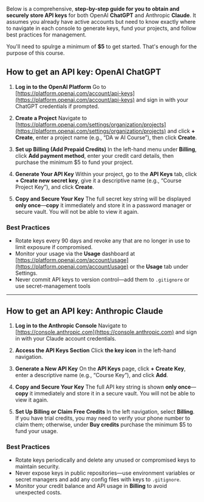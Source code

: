 Below is a comprehensive, **step-by-step guide for you to obtain and securely store API keys** for both OpenAI **ChatGPT** and Anthropic **Claude**. It assumes you already have active accounts but need to know exactly where to navigate in each console to generate keys, fund your projects, and follow best practices for management. 

You'll need to spulrge a minimum of **$5** to get started. That's enough for the purpose of this course. 

## How to get an API key: OpenAI ChatGPT

1. **Log in to the OpenAI Platform**
   Go to [https://platform.openai.com/account/api-keys](https://platform.openai.com/account/api-keys) and sign in with your ChatGPT credentials if prompted.

2. **Create a Project**
   Navigate to [https://platform.openai.com/settings/organization/projects](https://platform.openai.com/settings/organization/projects) and click **+ Create**, enter a project name (e.g., “DA w AI Course”), then click **Create**.

3. **Set up Billing (Add Prepaid Credits)**
   In the left-hand menu under **Billing**, click **Add payment method**, enter your credit card details, then purchase the minimum \$5 to fund your project.

4. **Generate Your API Key**
   Within your project, go to the **API Keys** tab, click **+ Create new secret key**, give it a descriptive name (e.g., “Course Project Key”), and click **Create**. 

5. **Copy and Secure Your Key**
   The full secret key string will be displayed **only once**—**copy** it immediately and store it in a password manager or secure vault. You will not be able to view it again. 

### Best Practices

* Rotate keys every 90 days and revoke any that are no longer in use to limit exposure if compromised.
* Monitor your usage via the **Usage** dashboard at [https://platform.openai.com/account/usage](https://platform.openai.com/account/usage) or the **Usage** tab under Settings. 
* Never commit API keys to version control—add them to `.gitignore` or use secret-management tools
  
---

## How to get an API key: Anthropic Claude

1. **Log in to the Anthropic Console**
   Navigate to [https://console.anthropic.com](https://console.anthropic.com) and sign in with your Claude account credentials.

2. **Access the API Keys Section**
   Click **the key icon** in the left-hand navigation. 

3. **Generate a New API Key**
   On the **API Keys** page, click **+ Create Key**, enter a descriptive name (e.g., “Course Key”), and click **Add**. 

4. **Copy and Secure Your Key**
   The full API key string is shown **only once**—**copy** it immediately and store it in a secure vault. You will not be able to view it again.

5. **Set Up Billing or Claim Free Credits**
   In the left navigation, select **Billing**. If you have trial credits, you may need to verify your phone number to claim them; otherwise, under **Buy credits** purchase the minimum \$5 to fund your usage. 

### Best Practices

* Rotate keys periodically and delete any unused or compromised keys to maintain security. 
* Never expose keys in public repositories—use environment variables or secret managers and add any config files with keys to `.gitignore`. 
* Monitor your credit balance and API usage in **Billing** to avoid unexpected costs.
